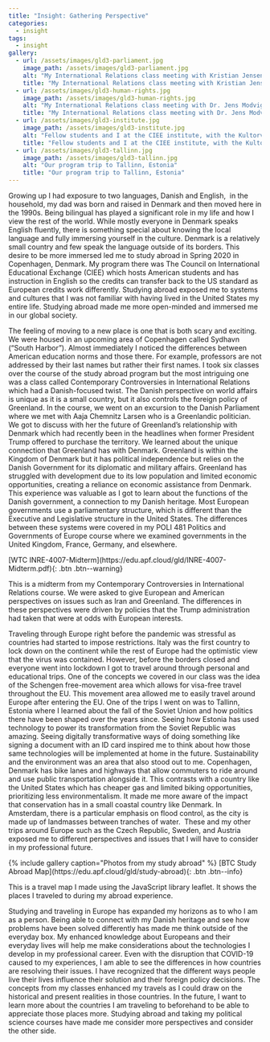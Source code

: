 ```yaml
---
title: "Insight: Gathering Perspective"
categories:
  - insight
tags:
  - insight
gallery:
  - url: /assets/images/gld3-parliament.jpg
    image_path: /assets/images/gld3-parliament.jpg
    alt: "My International Relations class meeting with Kristian Jensen, the former Danish Minister of Foreign Affairs"
    title: "My International Relations class meeting with Kristian Jensen, the former Danish Minister of Foreign Affairs"
  - url: /assets/images/gld3-human-rights.jpg
    image_path: /assets/images/gld3-human-rights.jpg
    alt: "My International Relations class meeting with Dr. Jens Modvig, the chair of the UN Committee Against Torture"
    title: "My International Relations class meeting with Dr. Jens Modvig, the chair of the UN Committee Against Torture"
  - url: /assets/images/gld3-institute.jpg
    image_path: /assets/images/gld3-institute.jpg
    alt: "Fellow students and I at the CIEE institute, with the Kultorvet in the background"
    title: "Fellow students and I at the CIEE institute, with the Kultorvet in the background"
  - url: /assets/images/gld3-tallinn.jpg
    image_path: /assets/images/gld3-tallinn.jpg
    alt: "Our program trip to Tallinn, Estonia"
    title: "Our program trip to Tallinn, Estonia"
---
```

<p>Growing up I had exposure to two languages, Danish and English, &nbsp;in the household, my dad was born and raised in Denmark and then moved here in the 1990s. Being bilingual has played a significant role in my life and how I view the rest of the world. While mostly everyone in Denmark speaks English fluently, there is something special about knowing the local language and fully immersing yourself in the culture. Denmark is a relatively small country and few speak the language outside of its borders. This desire to be more immersed led me to study abroad in Spring 2020 in Copenhagen, Denmark. My program there was The Council on International Educational Exchange (CIEE) which hosts American students and has instruction in English so the credits can transfer back to the US standard as European credits work differently. Studying abroad exposed me to systems and cultures that I was not familiar with having lived in the United States my entire life. Studying abroad made me more open-minded and immersed me in our global society.</p>
<p>The feeling of moving to a new place is one that is both scary and exciting. We were housed in an upcoming area of Copenhagen called Sydhavn (&ldquo;South Harbor&rdquo;). Almost immediately I noticed the differences between American education norms and those there. For example, professors are not addressed by their last names but rather their first names. I took six classes over the course of the study abroad program but the most intriguing one was a class called Contemporary Controversies in International Relations which had a Danish-focused twist. The Danish perspective on world affairs is unique as it is a small country, but it also controls the foreign policy of Greenland. In the course, we went on an excursion to the Danish Parliament where we met with Aaja Chemnitz Larsen who is a Greenlandic politician. We got to discuss with her the future of Greenland&rsquo;s relationship with Denmark which had recently been in the headlines when former President Trump offered to purchase the territory. We learned about the unique connection that Greenland has with Denmark. Greenland is within the Kingdom of Denmark but it has political independence but relies on the Danish Government for its diplomatic and military affairs. Greenland has struggled with development due to its low population and limited economic opportunities, creating a reliance on economic assistance from Denmark. This experience was valuable as I got to learn about the functions of the Danish government, a connection to my Danish heritage. Most European governments use a parliamentary structure, which is different than the Executive and Legislative structure in the United States. The differences between these systems were covered in my POLI 481 Politics and Governments of Europe course where we examined governments in the United Kingdom, France, Germany, and elsewhere.</p>
[WTC INRE-4007-Midterm](https://edu.apf.cloud/gld/INRE-4007-Midterm.pdf){: .btn .btn--warning}
<p>This is a midterm from my Contemporary Controversies in International Relations course. We were asked to give European and American perspectives on issues such as Iran and Greenland. The differences in these perspectives were driven by policies that the Trump administration had taken that were at odds with European interests.</p>
<p>Traveling through Europe right before the pandemic was stressful as countries had started to impose restrictions. Italy was the first country to lock down on the continent while the rest of Europe had the optimistic view that the virus was contained. However, before the borders closed and everyone went into lockdown I got to travel around through personal and educational trips. One of the concepts we covered in our class was the idea of the Schengen free-movement area which allows for visa-free travel throughout the EU. This movement area allowed me to easily travel around Europe after entering the EU. One of the trips I went on was to Tallinn, Estonia where I learned about the fall of the Soviet Union and how politics there have been shaped over the years since. Seeing how Estonia has used technology to power its transformation from the Soviet Republic was amazing. Seeing digitally transformative ways of doing something like signing a document with an ID card inspired me to think about how those same technologies will be implemented at home in the future. Sustainability and the environment was an area that also stood out to me. Copenhagen, Denmark has bike lanes and highways that allow commuters to ride around and use public transportation alongside it. This contrasts with a country like the United States which has cheaper gas and limited biking opportunities, prioritizing less environmentalism. It made me more aware of the impact that conservation has in a small coastal country like Denmark. In Amsterdam, there is a particular emphasis on flood control, as the city is made up of landmasses between tranches of water. &nbsp;These and my other trips around Europe such as the Czech Republic, Sweden, and Austria exposed me to different perspectives and issues that I will have to consider in my professional future.</p>
{% include gallery caption="Photos from my study abroad" %}
[BTC Study Abroad Map](https://edu.apf.cloud/gld/study-abroad){: .btn .btn--info}
<p>This is a travel map I made using the JavaScript library leaflet. It shows the places I traveled to during my abroad experience.</p>
<p>Studying and traveling in Europe has expanded my horizons as to who I am as a person. Being able to connect with my Danish heritage and see how problems have been solved differently has made me think outside of the everyday box. My enhanced knowledge about Europeans and their everyday lives will help me make considerations about the technologies I develop in my professional career. Even with the disruption that COVID-19 caused to my experiences, I am able to see the differences in how countries are resolving their issues. I have recognized that the different ways people live their lives influence their solution and their foreign policy decisions. The concepts from my classes enhanced my travels as I could draw on the historical and present realities in those countries. In the future, I want to learn more about the countries I am traveling to beforehand to be able to appreciate those places more. Studying abroad and taking my political science courses have made me consider more perspectives and consider the other side.&nbsp;</p>